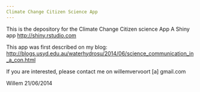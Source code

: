 ```yaml
---
Climate Change Citizen Science App
---
```

This is the depository for the Climate Change Citizen science App
A Shiny app http://shiny.rstudio.com

This app was first described on my blog: http://blogs.usyd.edu.au/waterhydrosu/2014/06/science_communication_in_a_con.html

If you are interested, please contact me on willemvervoort [a] gmail.com

Willem 21/06/2014

